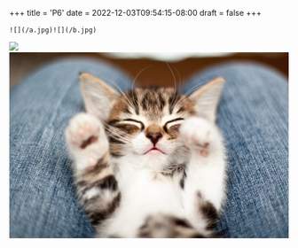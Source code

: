 +++
title = 'P6'
date = 2022-12-03T09:54:15-08:00
draft = false
+++

```text
![](/a.jpg)![](/b.jpg)
```

![](/a.jpg)![](/b.jpg)

